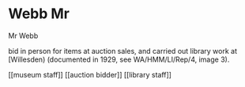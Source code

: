 



# Webb Mr


Mr Webb

bid in person for items at auction sales, and carried out library work at [Willesden) (documented in 1929, see WA/HMM/LI/Rep/4, image 3).


[[museum staff]] [[auction bidder]] [[library staff]]